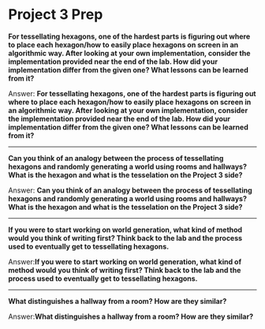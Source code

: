 # Project 3 Prep

**For tessellating hexagons, one of the hardest parts is figuring out where to place each hexagon/how to easily place hexagons on screen in an algorithmic way.
After looking at your own implementation, consider the implementation provided near the end of the lab.
How did your implementation differ from the given one? What lessons can be learned from it?**

Answer: **For tessellating hexagons, one of the hardest parts is figuring out where to place each hexagon/how to easily place hexagons on screen in an algorithmic way.
After looking at your own implementation, consider the implementation provided near the end of the lab.
How did your implementation differ from the given one? What lessons can be learned from it?**

-----

**Can you think of an analogy between the process of tessellating hexagons and randomly generating a world using rooms and hallways?
What is the hexagon and what is the tesselation on the Project 3 side?**

Answer: **Can you think of an analogy between the process of tessellating hexagons and randomly generating a world using rooms and hallways?
What is the hexagon and what is the tesselation on the Project 3 side?**

-----
**If you were to start working on world generation, what kind of method would you think of writing first? 
Think back to the lab and the process used to eventually get to tessellating hexagons.**

Answer:**If you were to start working on world generation, what kind of method would you think of writing first? 
Think back to the lab and the process used to eventually get to tessellating hexagons.**

-----
**What distinguishes a hallway from a room? How are they similar?**

Answer:**What distinguishes a hallway from a room? How are they similar?**
